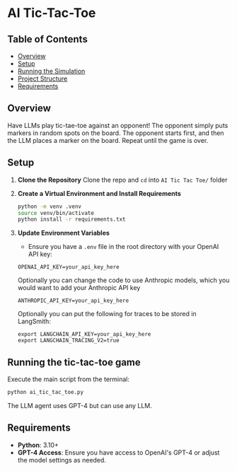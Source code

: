 
# AI Tic-Tac-Toe

## Table of Contents
- [Overview](#overview)
- [Setup](#setup)
- [Running the Simulation](#running-the-simulation)
- [Project Structure](#project-structure)
- [Requirements](#requirements)

## Overview
Have LLMs play tic-tae-toe against an opponent! The opponent simply puts markers in random spots on the board. The opponent starts first, and then the LLM places a marker on the board. Repeat until the game is over.

## Setup

1. **Clone the Repository**
   Clone the repo and `cd` into `AI Tic Tac Toe/` folder

2. **Create a Virtual Environment and Install Requirements**
   ```bash
   python -m venv .venv
   source venv/bin/activate
   python install -r requirements.txt
   ```

3. **Update Environment Variables**
   - Ensure you have a `.env` file in the root directory with your OpenAI API key:
   ```
   OPENAI_API_KEY=your_api_key_here
   ```
   Optionally you can change the code to use Anthropic models, which you would want to add your Anthropic API key
   ```
   ANTHROPIC_API_KEY=your_api_key_here
   ```
   Optionally you can put the following for traces to be stored in LangSmith:
   ```
   export LANGCHAIN_API_KEY=your_api_key_here
   export LANGCHAIN_TRACING_V2=true
   ```

## Running the tic-tac-toe game
Execute the main script from the terminal:

```bash
python ai_tic_tac_toe.py
```
The LLM agent uses GPT-4 but can use any LLM.

## Requirements

- **Python**: 3.10+
- **GPT-4 Access**: Ensure you have access to OpenAI's GPT-4 or adjust the model settings as needed.
